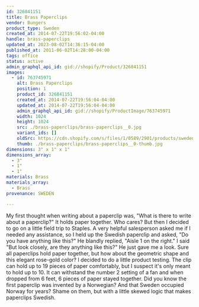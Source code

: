 ```yaml
---
id: 326841151
title: Brass Paperclips
vendor: Bungers
product_type: Sweden
created_at: 2014-07-22T19:56:02-04:00
handle: brass-paperclips
updated_at: 2023-08-02T14:36:15-04:00
published_at: 2011-06-02T14:28:00-04:00
tags: office
status: active
admin_graphql_api_id: gid://shopify/Product/326841151
images:
  - id: 763745971
    alt: Brass Paperclips
    position: 1
    product_id: 326841151
    created_at: 2014-07-22T19:56:04-04:00
    updated_at: 2014-07-22T19:56:04-04:00
    admin_graphql_api_id: gid://shopify/ProductImage/763745971
    width: 1024
    height: 1024
    src: ./brass-paperclips/brass-paperclips__0.jpg
    variant_ids: []
    oldSrc: https://cdn.shopify.com/s/files/1/0589/2901/products/sweden6.jpeg?v=1406073364
    thumb: ./brass-paperclips/brass-paperclips__0-thumb.jpg
dimensions: 3" x 1" x 1"
dimensions_array:
  - 3"
  - 1"
  - 1"
materials: Brass
materials_array:
  - Brass
provenance: SWEDEN

---
```


My first thought when writing about a paperclip was, "What is there to write about a paperclip?" It holds paper together. Who cares? But then I decided to go on a little field trip to Staples. A very helpful salesperson asked me if I needed any assistance, so I held up the Swedish paperclip and asked, "Do you have anything like this?" He blandly replied, "Aisle 1 on the right." I said "But look closely, are they anything like this?" He just gave me a look. Sure all paperclips hold paper together, but how about the geometric shape and this elegant rose-gold color? I decided to do a little product testing. The clip can hold up to 19 pieces of paper comfortably, but I suspect it's only meant to hold up to 10. It can withstand the number 2 setting of a fan and when dropped from 6 feet, 6 pieces of paper stayed together. Did you know the first paperclip was invented by a Norwegian? And that Sweden occupied Norway for years? Shame on them, but with a little skewed logic that makes paperclips Swedish.